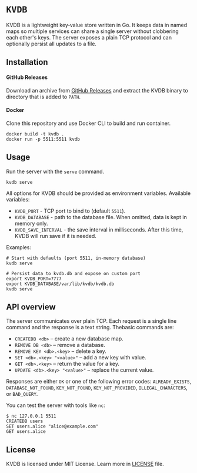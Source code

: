 # `KVDB`

KVDB is a lightweight key‑value store written in Go. It keeps data in
named maps so multiple services can share a single server without clobbering
each other's keys. The server exposes a plain TCP protocol and can optionally
persist all updates to a file.

## Installation

#### GitHub Releases

Download an archive from [GitHub Releases]("https://github.com/kostya-zero/kvdb/releases") and extract the KVDB binary
to directory that is added to `PATH`.

#### Docker

Clone this repository and use Docker CLI to build and run container.

```shell
docker build -t kvdb .
docker run -p 5511:5511 kvdb
```

## Usage

Run the server with the `serve` command.

```shell
kvdb serve 
```

All options for KVDB should be provided as environment variables. Available variables:

- `KVDB_PORT` - TCP port to bind to (default `5511`).
- `KVDB_DATABASE` - path to the database file. When omitted, data is kept in memory only.
- `KVDB_SAVE_INTERVAL` - the save interval in milliseconds. After this time, KVDB will run save if it is needed.

Examples:

```shell
# Start with defaults (port 5511, in-memory database)
kvdb serve

# Persist data to kvdb.db and expose on custom port
export KVDB_PORT=7777
export KVDB_DATABASE/var/lib/kvdb/kvdb.db
kvdb serve 
```

## API overview

The server communicates over plain TCP. 
Each request is a single line command and the response is a text string. 
Thebasic commands are:

- `CREATEDB <db>` – create a new database map.
- `REMOVE DB <db>` – remove a database.
- `REMOVE KEY <db>.<key>` – delete a key.
- `SET <db>.<key> "<value>"` – add a new key with value.
- `GET <db>.<key>` – return the value for a key.
- `UPDATE <db>.<key> "<value>"` – replace the current value.

Responses are either `OK` or one of the following error codes: `ALREADY_EXISTS`, `DATABASE_NOT_FOUND`, `KEY_NOT_FOUND`,
`KEY_NOT_PROVIDED`, `ILLEGAL_CHARACTERS`, or `BAD_QUERY`.

You can test the server with tools like `nc`:

```shell
$ nc 127.0.0.1 5511
CREATEDB users
SET users.alice "alice@example.com"
GET users.alice
```

## License

KVDB is licensed under MIT License. Learn more in [LICENSE](LICENSE) file.
